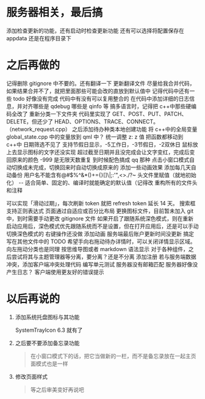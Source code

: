 # 服务器相关，最后搞

添加检查更新的功能，还有启动时检查更新功能
还有可以选择将配置保存在 appdata 还是在程序目录下

# 之后再做的

记得删除 gitignore 中不要的。还有翻译一下
更新翻译文件
尽量给我合并代码，如果结果合并不了，就把里面那些可能会改的直放到默认值中
记得代码中还有一些 todo 好像没有完成
代码中有没有可以复用整合的
在代码中添加详细的日志信息，并对齐哪些是 qdebug 哪些是 qinfo 等
搞多语言时，记得把 c++中那些硬编码全改了
重新分类一下文件夹
代码里实现了 GET、POST、PUT、PATCH、DELETE，但还少了 HEAD、OPTIONS、TRACE、CONNECT。（network_request.cpp）
之后添加待办种类本地创建功能
将 c++中的全局变量 global_state.cpp 中的变量放到 qml 中？
统一调整 z: z 值
把函数都移动到 c++中
日期筛选不见了
支持节假日显示，-5工作日，-3节假日，-2双休日
鼠标放上去显示图标的文字还没实现
超过截至日期并且没完成会让文字变红，完成后变回原来的颜色
-999 是无限天数重复
到时候配色搞成 qq 那种
点击小窗口模式自动切换成未完成，切换回来时自动切换成原来的
添加一些动画效果
添加每几天自动备份
用户名不能含有@#\$%\^&\*\(\)\+=\{\}\[\]\\\|;:'",<>\./\?~
头文件里赋值（就地初始化） -- 适合简单、固定的、编译时就能确定的默认值（记得改
重构所有的文件头和注释

可以实现「滑动过期」，每次刷新 token 就把 refresh token 延长 14 天。
搜索框支持正则表达式
页面通过自适应或百分比布局
更换图标文件，目前暂未加入 git 中，到时需要手动更改 gitignore 文件
如果开启了跟随系统深色模式，则在重新启动应用后，深色模式优先跟随系统而不是设置，但在打开应用后，还是可以手动切换深色模式的
右键操作还没做
添加动画
服务端最后账户更新时间没更新
搞定写在其他文件中的 TODO
希望手向右拖动待办详情时，可以关闭详情显示区域。向左拖动分类也是同理
按思维导图或者 markdown 语法显示
对于各种组件，之后尝试将其与主题管理器等分离，要分离？还是不分离
添加注册
若与服务端数据冲突，添加客户端冲突处理代码
编写单元测试
服务器没有邮箱匹配
服务器好像没产生日志？
客户端使用更友好的错误提示

# 以后再说的

1. 添加系统托盘图标与其功能

   SystemTrayIcon 6.3 就有了

2. 之后要不要添加备忘录功能

   > 在小窗口模式下的话，把它当做新的一栏，而不是备忘录放在一起主页面模式也是一样

3. 修改页面样式
   > 等之后审美变好再说吧
